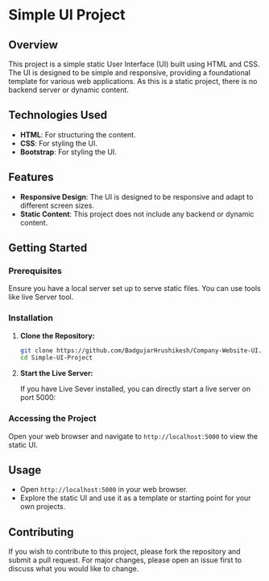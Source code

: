 # Simple UI Project

## Overview

This project is a simple static User Interface (UI) built using HTML and CSS. The UI is designed to be simple and responsive, providing a foundational template for various web applications. As this is a static project, there is no backend server or dynamic content.

## Technologies Used

- **HTML**: For structuring the content.
- **CSS**: For styling the UI.
- **Bootstrap**: For styling the UI.

## Features

- **Responsive Design**: The UI is designed to be responsive and adapt to different screen sizes.
- **Static Content**: This project does not include any backend or dynamic content.

## Getting Started

### Prerequisites

Ensure you have a local server set up to serve static files. You can use tools like live Server tool.

### Installation

1. **Clone the Repository:**

   ```bash
   git clone https://github.com/BadgujarHrushikesh/Company-Website-UI.git
   cd Simple-UI-Project
   ```

2. **Start the Live Server:**

   If you have Live Sever  installed, you can directly start a live server on port 5000:


### Accessing the Project

Open your web browser and navigate to `http://localhost:5000` to view the static UI.

## Usage

- Open `http://localhost:5000` in your web browser.
- Explore the static UI and use it as a template or starting point for your own projects.

## Contributing

If you wish to contribute to this project, please fork the repository and submit a pull request. For major changes, please open an issue first to discuss what you would like to change.
